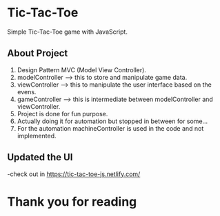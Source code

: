 # Tic-Tac-Toe
Simple Tic-Tac-Toe game with JavaScript.

## About Project

1. Design Pattern MVC (Model View Controller).
2. modelController --> this to store and manipulate game data.	
3. viewController --> this to manipulate the user interface based on the evens.
4. gameController --> this is intermediate between modelController and viewController.
5. Project is done for fun purpose.
6. Actually doing it for automation but stopped in between for some...
7. For the automation machineController is used in the code and not implemented.

## Updated the  UI
-check out in https://tic-tac-toe-js.netlify.com/

# Thank you for reading
